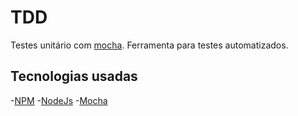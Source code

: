 # TDD
Testes unitário com [mocha](http://mochajs.org "mocha"). Ferramenta para testes automatizados.

## Tecnologias usadas
-[NPM](http://www.npmjs.com "NPM")
-[NodeJs](http://nodejs.org/pt-br/ "NodeJs")
-[Mocha](http://mochajs.org "mocha")
